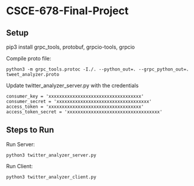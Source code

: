 # CSCE-678-Final-Project

## Setup

pip3 install grpc_tools, protobuf, grpcio-tools, grpcio

Compile proto file:
```
python3 -m grpc_tools.protoc -I./. --python_out=. --grpc_python_out=. tweet_analyzer.proto
```
Update twitter_analyzer_server.py with the credentials
```
consumer_key = 'xxxxxxxxxxxxxxxxxxxxxxxxxxxxxxxxxxx'
consumer_secret = 'xxxxxxxxxxxxxxxxxxxxxxxxxxxxxxxxxxx'
access_token = 'xxxxxxxxxxxxxxxxxxxxxxxxxxxxxxxxxxx'
access_token_secret = 'xxxxxxxxxxxxxxxxxxxxxxxxxxxxxxxxxxx'
```

## Steps to Run
Run Server:
```
python3 twitter_analyzer_server.py
```

Run Client:
```
python3 twitter_analyzer_client.py
```
